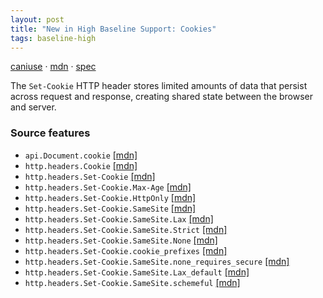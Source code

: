 ```yaml
---
layout: post
title: "New in High Baseline Support: Cookies"
tags: baseline-high
---
```


[caniuse](https://caniuse.com/?search=cookies) · [mdn](https://developer.mozilla.org/en-US/search?q=Cookies) · [spec](https://httpwg.org/specs/rfc6265.html)

The `Set-Cookie` HTTP header stores limited amounts of data that persist across request and response, creating shared state between the browser and server.

### Source features

- ``api.Document.cookie`` [[mdn]](https://developer.mozilla.org/en-US/search?q=api.Document.cookie)
- ``http.headers.Cookie`` [[mdn]](https://developer.mozilla.org/en-US/search?q=http.headers.Cookie)
- ``http.headers.Set-Cookie`` [[mdn]](https://developer.mozilla.org/en-US/search?q=http.headers.Set-Cookie)
- ``http.headers.Set-Cookie.Max-Age`` [[mdn]](https://developer.mozilla.org/en-US/search?q=http.headers.Set-Cookie.Max-Age)
- ``http.headers.Set-Cookie.HttpOnly`` [[mdn]](https://developer.mozilla.org/en-US/search?q=http.headers.Set-Cookie.HttpOnly)
- ``http.headers.Set-Cookie.SameSite`` [[mdn]](https://developer.mozilla.org/en-US/search?q=http.headers.Set-Cookie.SameSite)
- ``http.headers.Set-Cookie.SameSite.Lax`` [[mdn]](https://developer.mozilla.org/en-US/search?q=http.headers.Set-Cookie.SameSite.Lax)
- ``http.headers.Set-Cookie.SameSite.Strict`` [[mdn]](https://developer.mozilla.org/en-US/search?q=http.headers.Set-Cookie.SameSite.Strict)
- ``http.headers.Set-Cookie.SameSite.None`` [[mdn]](https://developer.mozilla.org/en-US/search?q=http.headers.Set-Cookie.SameSite.None)
- ``http.headers.Set-Cookie.cookie_prefixes`` [[mdn]](https://developer.mozilla.org/en-US/search?q=http.headers.Set-Cookie.cookie_prefixes)
- ``http.headers.Set-Cookie.SameSite.none_requires_secure`` [[mdn]](https://developer.mozilla.org/en-US/search?q=http.headers.Set-Cookie.SameSite.none_requires_secure)
- ``http.headers.Set-Cookie.SameSite.Lax_default`` [[mdn]](https://developer.mozilla.org/en-US/search?q=http.headers.Set-Cookie.SameSite.Lax_default)
- ``http.headers.Set-Cookie.SameSite.schemeful`` [[mdn]](https://developer.mozilla.org/en-US/search?q=http.headers.Set-Cookie.SameSite.schemeful)

